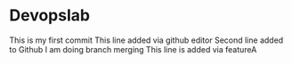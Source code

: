 # Devopslab
This is my first commit
This line added via github editor
Second line added to Github
I am doing branch merging
This line is added via featureA
